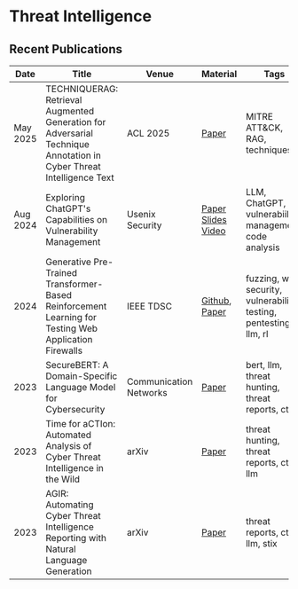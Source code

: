 # Threat Intelligence

## Recent Publications
| Date | Title | Venue | Material | Tags | Code | Summary | 
| --- | --- | --- | --- | --- | --- | --- |
| May 2025 | TECHNIQUERAG: Retrieval Augmented Generation for Adversarial Technique Annotation in Cyber Threat Intelligence Text | ACL 2025 | [Paper](https://arxiv.org/pdf/2505.11988) | MITRE ATT&CK, RAG, techniques | | |
| Aug 2024  | Exploring ChatGPT's Capabilities on Vulnerability Management | Usenix Security | [Paper](https://www.usenix.org/system/files/usenixsecurity24-liu-peiyu.pdf) [Slides](https://www.usenix.org/system/files/usenixsecurity24_slides-liu-peiyu.pdf) [Video](https://www.youtube.com/watch?v=ZeIgqpc_rII) | LLM, ChatGPT, vulnerabiility management, code analysis | | |
| 2024  | Generative Pre-Trained Transformer-Based Reinforcement Learning for Testing Web Application Firewalls | IEEE TDSC | [Github](https://github.com/hongliangliang/gptfuzzer), [Paper](https://ieeexplore.ieee.org/document/10059237) | fuzzing, web security, vulnerability testing, pentesting, llm, rl | | |  
| 2023  | SecureBERT: A Domain-Specific Language Model for Cybersecurity | Communication Networks | [Paper](https://arxiv.org/pdf/2204.02685) | bert, llm, threat hunting, threat reports, cti | | |
| 2023 | Time for aCTIon: Automated Analysis of Cyber Threat Intelligence in the Wild | arXiv | [Paper](https://arxiv.org/pdf/2307.10214) | threat hunting, threat reports, cti, llm | | |
| 2023 | AGIR: Automating Cyber Threat Intelligence Reporting with Natural Language Generation | arXiv | [Paper](https://arxiv.org/pdf/2310.02655) | threat reports, cti, llm, stix | | |
